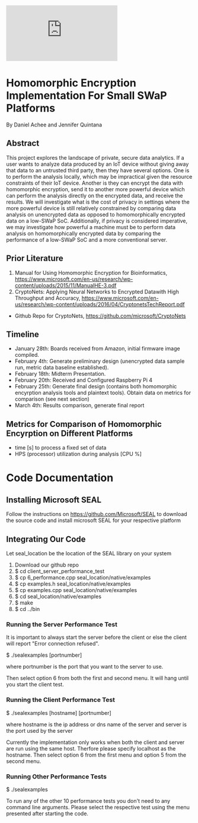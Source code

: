 ![alt text](https://github.com/daniel-achee/ece209-project/blob/master/209AS_FinalReport.pdf)
# Homomorphic Encryption Implementation For Small SWaP Platforms
By Daniel Achee and Jennifer Quintana

## Abstract

This project explores the landscape of private, secure data analytics. If a user wants to analyze data produced by an IoT device without giving away that data to an untrusted third party, then they have several options. One is to perform the analysis locally, which may be impractical given the resource constraints of their IoT device. Another is they can encrypt the data with homomorphic encryption, send it to another more powerful device which can perform the analysis directly on the encrypted data, and receive the results. We will investigate what is the cost of privacy in settings where the more powerful device is still relatively constrained by comparing data analysis on unencrypted data as opposed to homomorphically encrypted data on a low-SWaP SoC. Additionally, if privacy is considered imperative, we may investigate how powerful a machine must be to perform data analysis on homomorphically encrypted data by comparing the performance of a low-SWaP SoC and a more conventional server.

## Prior Literature
1. Manual for Using Homomorphic Encryption for Bioinformatics, https://www.microsoft.com/en-us/research/wp-content/uploads/2015/11/ManualHE-3.pdf
2. CryptoNets: Applying Neural Networks to Encrypted Datawith High Throughput and Accuracy, https://www.microsoft.com/en-us/research/wp-content/uploads/2016/04/CryptonetsTechReport.pdf
- Github Repo for CryptoNets, https://github.com/microsoft/CryptoNets

## Timeline
- January 28th: Boards received from Amazon, initial firmware image compiled.
- February 4th: Generate preliminary design (unencrypted data sample run, metric data baseline established).
- February 18th: Midterm Presentation.
- February 20th: Received and Configured Raspberry Pi 4
- February 25th: Generate final design (contains both homomorphic encyrption analysis tools and plaintext tools). Obtain data on metrics for comparison (see next section)
- March 4th: Results comparison, generate final report

## Metrics for Comparison of Homomorphic Encyrption on Different Platforms
- time [s] to process a fixed set of data
- HPS (processor) utilization during analysis [CPU %]

# Code Documentation

## Installing Microsoft SEAL
Follow the instructions on https://github.com/Microsoft/SEAL to download the source code and install microsoft SEAL for your respective platform

## Integrating Our Code
Let seal_location be the location of the SEAL library on your system
1. Download our github repo
2. $ cd client_server_performance_test
3. $ cp 6_performance.cpp seal_location/native/examples
4. $ cp examples.h seal_location/native/examples
5. $ cp examples.cpp seal_location/native/examples
6. $ cd seal_location/native/examples
7. $ make
8. $ cd ../bin

### Running the Server Performance Test
It is important to always start the server before the client or else the client will report "Error connection refused".

$ ./sealexamples [portnumber]

where portnumber is the port that you want to the server to use.

Then select option 6 from both the first and second menu. It will hang until you start the client test.

### Running the Client Performance Test

$ ./sealexamples [hostname] [portnumber]

where hostname is the ip address or dns name of the server and server is the port used by the server

Currently the implementation only works when both the client and server are run using the same host. Therfore please specify localhost as the hostname.
Then select option 6 from the first menu and option 5 from the second menu.

### Running Other Performance Tests

$ ./sealexamples

To run any of the other 10 performance tests you don't need to any command line arguments. Please select the respective test using the menu presented after starting the code.
